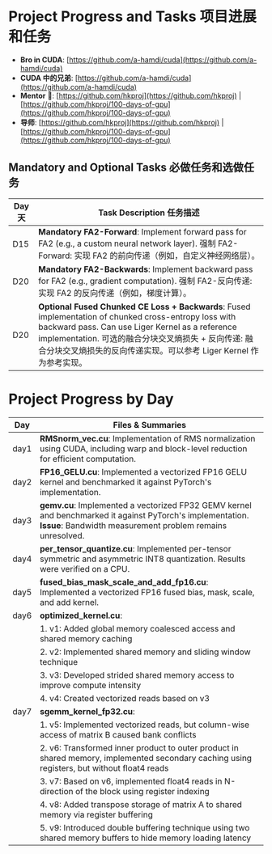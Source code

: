 # Project Progress and Tasks 项目进展和任务

- **Bro in CUDA**: [https://github.com/a-hamdi/cuda](https://github.com/a-hamdi/cuda)
- **CUDA 中的兄弟**: [https://github.com/a-hamdi/cuda](https://github.com/a-hamdi/cuda)
- **Mentor** 🚀: [https://github.com/hkproj](https://github.com/hkproj) | [https://github.com/hkproj/100-days-of-gpu](https://github.com/hkproj/100-days-of-gpu)
- **导师**: [https://github.com/hkproj](https://github.com/hkproj) | [https://github.com/hkproj/100-days-of-gpu](https://github.com/hkproj/100-days-of-gpu)

## Mandatory and Optional Tasks 必做任务和选做任务

| Day 天 | Task Description 任务描述 |
|--------|----------------------------|
| D15    | **Mandatory FA2-Forward**: Implement forward pass for FA2 (e.g., a custom neural network layer). 强制 FA2-Forward: 实现 FA2 的前向传递（例如，自定义神经网络层）。 |
| D20    | **Mandatory FA2-Backwards**: Implement backward pass for FA2 (e.g., gradient computation). 强制 FA2-反向传递: 实现 FA2 的反向传递（例如，梯度计算）。 |
| D20    | **Optional Fused Chunked CE Loss + Backwards**: Fused implementation of chunked cross-entropy loss with backward pass. Can use Liger Kernel as a reference implementation. 可选的融合分块交叉熵损失 + 反向传递: 融合分块交叉熵损失的反向传递实现。可以参考 Liger Kernel 作为参考实现。 |

# Project Progress by Day

| Day   | Files & Summaries |
|-------|-------------------|
| day1  | **RMSnorm_vec.cu**: Implementation of RMS normalization using CUDA, including warp and block-level reduction for efficient computation. |
| day2  | **FP16_GELU.cu**: Implemented a vectorized FP16 GELU kernel and benchmarked it against PyTorch's implementation. |
| day3  | **gemv.cu**: Implemented a vectorized FP32 GEMV kernel and benchmarked it against PyTorch's implementation. **Issue**: Bandwidth measurement problem remains unresolved. |
| day4  | **per_tensor_quantize.cu**: Implemented per-tensor symmetric and asymmetric INT8 quantization. Results were verified on a CPU. |
| day5  | **fused_bias_mask_scale_and_add_fp16.cu**: Implemented a vectorized FP16 fused bias, mask, scale, and add kernel. |
| day6  | **optimized_kernel.cu**: |
|       | 1. v1: Added global memory coalesced access and shared memory caching |
|       | 2. v2: Implemented shared memory and sliding window technique |
|       | 3. v3: Developed strided shared memory access to improve compute intensity |
|       | 4. v4: Created vectorized reads based on v3 |
| day7  | **sgemm_kernel_fp32.cu**: |
|       | 1. v5: Implemented vectorized reads, but column-wise access of matrix B caused bank conflicts |
|       | 2. v6: Transformed inner product to outer product in shared memory, implemented secondary caching using registers, but without float4 reads |
|       | 3. v7: Based on v6, implemented float4 reads in N-direction of the block using register indexing |
|       | 4. v8: Added transpose storage of matrix A to shared memory via register buffering |
|       | 5. v9: Introduced double buffering technique using two shared memory buffers to hide memory loading latency |

